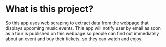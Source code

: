 # What is this project?
So this app uses web scraping to extract data from the webpage that 
displays upcoming music events. This app will notify user by email as 
soon as a tour is published on this 
webpage so people can find out immediately about an event and buy their 
tickets, so they can watch and enjoy.